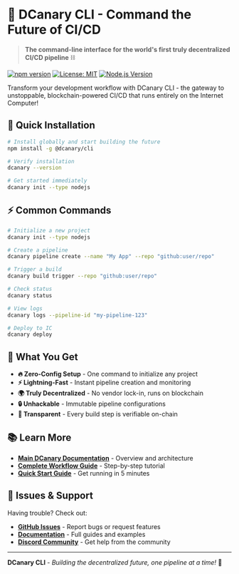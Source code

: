 # 🐤 DCanary CLI - Command the Future of CI/CD

> **The command-line interface for the world's first truly decentralized CI/CD pipeline** ⛓️

[![npm version](https://badge.fury.io/js/@dcanary/cli.svg)](https://www.npmjs.com/package/@dcanary/cli)
[![License: MIT](https://img.shields.io/badge/License-MIT-yellow.svg)](https://opensource.org/licenses/MIT)
[![Node.js Version](https://img.shields.io/badge/node-%3E%3D16.0.0-brightgreen)](https://nodejs.org)

Transform your development workflow with DCanary CLI - the gateway to unstoppable, blockchain-powered CI/CD that runs entirely on the Internet Computer!

## 🚀 Quick Installation

```bash
# Install globally and start building the future
npm install -g @dcanary/cli

# Verify installation
dcanary --version

# Get started immediately
dcanary init --type nodejs
```

## ⚡ Common Commands

```bash
# Initialize a new project
dcanary init --type nodejs

# Create a pipeline
dcanary pipeline create --name "My App" --repo "github:user/repo"

# Trigger a build
dcanary build trigger --repo "github:user/repo"

# Check status
dcanary status

# View logs
dcanary logs --pipeline-id "my-pipeline-123"

# Deploy to IC
dcanary deploy
```

## 🎯 What You Get

- **🔥 Zero-Config Setup** - One command to initialize any project
- **⚡ Lightning-Fast** - Instant pipeline creation and monitoring
- **🌍 Truly Decentralized** - No vendor lock-in, runs on blockchain
- **🔒 Unhackable** - Immutable pipeline configurations
- **👀 Transparent** - Every build step is verifiable on-chain

## 📚 Learn More

- **[Main DCanary Documentation](../README.md)** - Overview and architecture
- **[Complete Workflow Guide](../COMPLETE_WORKFLOW_GUIDE.md)** - Step-by-step tutorial
- **[Quick Start Guide](../QUICK_START.md)** - Get running in 5 minutes

## 🐛 Issues & Support

Having trouble? Check out:

- **[GitHub Issues](https://github.com/your-org/dcanary/issues)** - Report bugs or request features
- **[Documentation](../README.md)** - Full guides and examples
- **[Discord Community](https://discord.gg/dcanary)** - Get help from the community

---

**DCanary CLI** - *Building the decentralized future, one pipeline at a time!* 🚀
